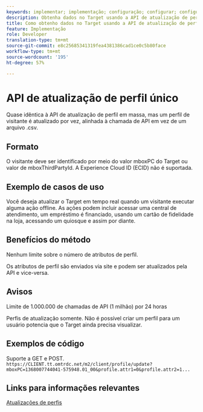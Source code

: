 ```yaml
---
keywords: implementar; implementação; configuração; configurar; configuração; atualização de perfil único
description: Obtenha dados no Target usando a API de atualização de perfil único.
title: Como obtenho dados no Target usando a API de atualização de perfil único?
feature: Implementação
role: Developer
translation-type: tm+mt
source-git-commit: e8c25685341319fea4381386cad1ce0c5b80face
workflow-type: tm+mt
source-wordcount: '195'
ht-degree: 57%

---
```


# API de atualização de perfil único

Quase idêntica à API de atualização de perfil em massa, mas um perfil de visitante é atualizado por vez, alinhada à chamada de API em vez de um arquivo .csv.

## Formato

O visitante deve ser identificado por meio do valor mboxPC do Target ou valor de mboxThirdPartyId. A Experience Cloud ID (ECID) não é suportada.

## Exemplo de casos de uso

Você deseja atualizar o Target em tempo real quando um visitante executar alguma ação offline. As ações podem incluir acessar uma central de atendimento, um empréstimo é financiado, usando um cartão de fidelidade na loja, acessando um quiosque e assim por diante.

## Benefícios do método

Nenhum limite sobre o número de atributos de perfil.

Os atributos de perfil são enviados via site e podem ser atualizados pela API e vice-versa.

## Avisos

Limite de 1.000.000 de chamadas de API (1 milhão) por 24 horas

Perfis de atualização somente. Não é possível criar um perfil para um usuário potencia que o Target ainda precisa visualizar.

## Exemplos de código

Suporte a GET e POST.   `https://CLIENT.tt.omtrdc.net/m2/client/profile/update?mboxPC=1368007744041-575948.01_00&profile.attr1=0&profile.attr2=1...`

## Links para informações relevantes

[Atualizações de perfis](https://developers.adobetarget.com/api/#updating-profiles)
